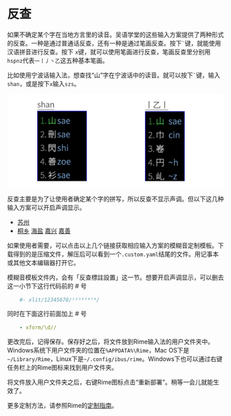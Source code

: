 # 反查

如果不确定某个字在当地方言里的读音。吴语学堂的这些输入方案提供了两种形式的反查。一种是通过普通话反查，还有一种是通过笔画反查。按下`` ` ``键，就能使用汉语拼音进行反查。按下 `x`键，就可以使用笔画进行反查，笔画反查里分别用`hspnz`代表`一丨丿丶乙`这五种基本笔画。

比如使用宁波话输入法，想查找“山”字在宁波话中的读音。就可以按下`` ` ``键，输入`shan`，或是按下`x`输入`szs`。

![反查](反查.assets/反查.png)

反查主要是为了让使用者确定某个字的拼写，所以反查不显示声调。但以下这几种输入方案可以开启声调显示。

- [苏州](https://gist.github.com/shinzoqchiuq/8be2df56d04688445ada5f348fe61f68/archive/16f4429c13da1ea75f4059be21010a18daa4df95.zip)
- [桐乡](https://gist.github.com/shinzoqchiuq/4420f5e672452d599a6c66d9f4f361e9/archive/e6d94f9f5c474f0ec10d6a26c55f51495e2f4fce.zip) [海盐](https://gist.github.com/shinzoqchiuq/c58f25754e7f3b5cac9f1956f4321a22/archive/d108ffff671e0179f9fd9e5e754a45d2fb41c452.zip) [嘉兴](https://gist.github.com/shinzoqchiuq/2dc859c9e217f712b1db10b9c2717781/archive/a185d26b3571408e6f6994e90126a6f09e25ac05.zip) [嘉善](https://gist.github.com/shinzoqchiuq/f650afa63fada227fc07f8150c161987/archive/1e090f01694a4b2e43db02464709725ba62bbdb5.zip)

如果使用者需要，可以点击以上几个链接获取相应输入方案的模糊音定制模板。下载得到的是压缩文件，解压后可以看到一个`.custom.yaml`结尾的文件。用记事本或其他文本编辑器打开它。

模糊音模板文件内，会有「反查標註設置」这一节。想要开启声调显示，可以删去这一小节下这行代码前的 # 号
````yaml
    #- xlit/12345678/¹²³⁴⁵⁶⁷⁸/
````
同时在下面这行前面加上 # 号
````yaml
    - xform/\d//
````
更改完后，记得保存。保存好之后，将文件放到Rime输入法的用户文件夹中。Windows系统下用户文件夹的位置在`%APPDATA%\Rime`，Mac OS下是`~/Library/Rime`，Linux下是`~/.config/ibus/rime`。Windows下也可以通过右键任务栏上的Rime图标来找到用户文件夹。

将文件放入用户文件夹之后，右键Rime图标点击“重新部署”。稍等一会儿就能生效了。

更多定制方法，请参照Rime的[定制指南](https://github.com/rime/home/wiki/CustomizationGuide#定製指南)。
